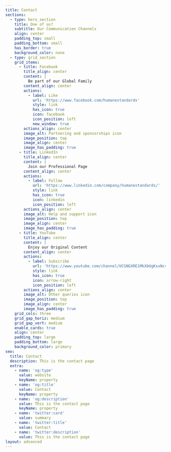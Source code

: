 ```yaml
---
title: Contact
sections:
  - type: hero_section
    title: One of us?
    subtitle: Our Communication Channels
    align: center
    padding_top: small
    padding_bottom: small
    has_border: true
    background_color: none
  - type: grid_section
    grid_items:
      - title: Facebook
        title_align: center
        content: |
          Be part of our Global Family
        content_align: center
        actions:
          - label: Like
            url: 'https://www.facebook.com/humanestandards'
            style: link
            has_icon: true
            icon: facebook
            icon_position: left
            new_window: true
        actions_align: center
        image_alt: Partnering and sponsorships icon
        image_position: top
        image_align: center
        image_has_padding: true
      - title: LinkedIn
        title_align: center
        content: |
          Join our Professional Page
        content_align: center
        actions:
          - label: Follow
            url: 'https://www.linkedin.com/company/humanestandards/'
            style: link
            has_icon: true
            icon: linkedin
            icon_position: left
        actions_align: center
        image_alt: Help and support icon
        image_position: top
        image_align: center
        image_has_padding: true
      - title: YouTube
        title_align: center
        content: |
          Enjoy our Original Content
        content_align: center
        actions:
          - label: Subscribe
            url: 'https://www.youtube.com/channel/UCSNGXRE1MkXbUgKxxNcvjjw'
            style: link
            has_icon: true
            icon: arrow-right
            icon_position: left
        actions_align: center
        image_alt: Other queries icon
        image_position: top
        image_align: center
        image_has_padding: true
    grid_cols: three
    grid_gap_horiz: medium
    grid_gap_vert: medium
    enable_cards: true
    align: center
    padding_top: large
    padding_bottom: large
    background_color: primary
seo:
  title: Contact
  description: This is the contact page
  extra:
    - name: 'og:type'
      value: website
      keyName: property
    - name: 'og:title'
      value: Contact
      keyName: property
    - name: 'og:description'
      value: This is the contact page
      keyName: property
    - name: 'twitter:card'
      value: summary
    - name: 'twitter:title'
      value: Contact
    - name: 'twitter:description'
      value: This is the contact page
layout: advanced
---
```

